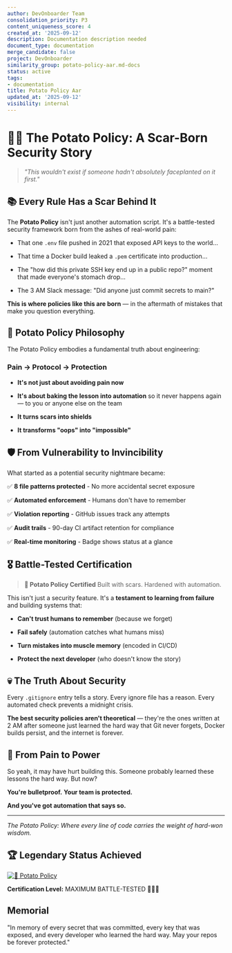```yaml
---
author: DevOnboarder Team
consolidation_priority: P3
content_uniqueness_score: 4
created_at: '2025-09-12'
description: Documentation description needed
document_type: documentation
merge_candidate: false
project: DevOnboarder
similarity_group: potato-policy-aar.md-docs
status: active
tags:
- documentation
title: Potato Policy Aar
updated_at: '2025-09-12'
visibility: internal
---
```


# 🥔💀 The Potato Policy: A Scar-Born Security Story

> _"This wouldn't exist if someone hadn't absolutely faceplanted on it first."_

## 📚 Every Rule Has a Scar Behind It

The **Potato Policy** isn't just another automation script. It's a battle-tested security framework born from the ashes of real-world pain:

- That one `.env` file pushed in 2021 that exposed API keys to the world...

- That time a Docker build leaked a `.pem` certificate into production...

- The "how did this private SSH key end up in a public repo?" moment that made everyone's stomach drop...

- The 3 AM Slack message: "Did anyone just commit secrets to main?"

**This is where policies like this are born** — in the aftermath of mistakes that make you question everything.

## 🥔 Potato Policy Philosophy

The Potato Policy embodies a fundamental truth about engineering:

### Pain → Protocol → Protection

- **It's not just about avoiding pain now**

- **It's about baking the lesson into automation** so it never happens again — to you or anyone else on the team

- **It turns scars into shields**

- **It transforms "oops" into "impossible"**

## 🛡️ From Vulnerability to Invincibility

What started as a potential security nightmare became:

✅ **8 file patterns protected** - No more accidental secret exposure

✅ **Automated enforcement** - Humans don't have to remember

✅ **Violation reporting** - GitHub issues track any attempts

✅ **Audit trails** - 90-day CI artifact retention for compliance

✅ **Real-time monitoring** - Badge shows status at a glance

## 🎖️ Battle-Tested Certification

> **🥔 Potato Policy Certified**
> Built with scars. Hardened with automation.

This isn't just a security feature. It's a **testament to learning from failure** and building systems that:

- **Can't trust humans to remember** (because we forget)

- **Fail safely** (automation catches what humans miss)

- **Turn mistakes into muscle memory** (encoded in CI/CD)

- **Protect the next developer** (who doesn't know the story)

## 💀 The Truth About Security

Every `.gitignore` entry tells a story.
Every ignore file has a reason.
Every automated check prevents a midnight crisis.

**The best security policies aren't theoretical** — they're the ones written at 2 AM after someone just learned the hard way that Git never forgets, Docker builds persist, and the internet is forever.

## 🚀 From Pain to Power

So yeah, it may have hurt building this.
Someone probably learned these lessons the hard way.
But now?

**You're bulletproof.**
**Your team is protected.**

**And you've got automation that says so.**

---

_The Potato Policy: Where every line of code carries the weight of hard-won wisdom._

## 🏆 Legendary Status Achieved

[![🥔 Potato Policy](https://github.com/theangrygamershowproductions/DevOnboarder/actions/workflows/potato-policy-focused.yml/badge.svg)](https://github.com/theangrygamershowproductions/DevOnboarder/actions/workflows/potato-policy-focused.yml)

**Certification Level:** MAXIMUM BATTLE-TESTED 🥔💀🔥

## Memorial

"In memory of every secret that was committed, every key that was exposed, and every developer who learned the hard way. May your repos be forever protected."
